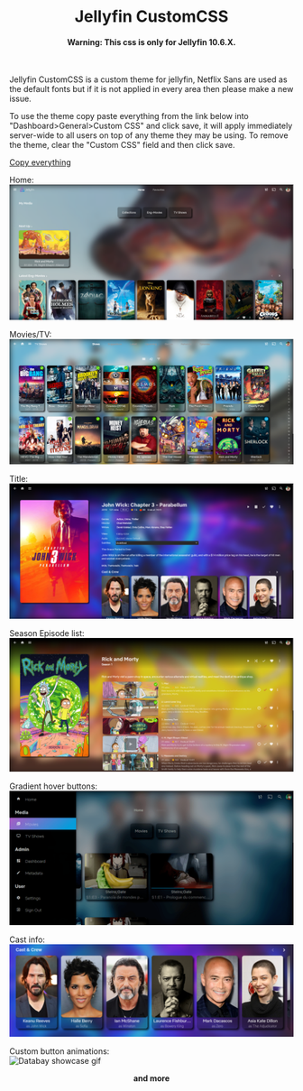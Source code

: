 <div align="center">
<h1>Jellyfin CustomCSS</h1>
<h4>Warning: This css is only for Jellyfin 10.6.X. </h4>
  <br>
</div>

Jellyfin CustomCSS is a custom theme for jellyfin,  Netflix Sans are used as the default fonts but if it is not applied in every area then please make a new issue.

To use the theme copy paste everything from the link below into "Dashboard>General>Custom CSS" and click save, it will apply immediately server-wide to all users on top of any theme they may be using. To remove the theme, clear the "Custom CSS" field and then click 
save.

<a href="https://raw.githubusercontent.com/prayag17/JellyfinCSS/master/JellyfinCUSTOM.css">Copy everything</a>



Home:
![Home](screenshots/home.png)

Movies/TV:
![movie-tv](screenshots/movie-tv.png)

Title:
![title-2](screenshots/title.png)

Season Episode list:
![season-ep-list](screenshots/season-ep-list.png)

Gradient hover buttons: 
![gradient-anim](screenshots/gradient-btn.png)

Cast info:
![cast-info](screenshots/cast-info.png)

Custom button animations:
<br/>
<img src="https://i.imgur.com/oHXtLC1.gif" alt="Databay showcase gif" />
<center><b>and more</b></center>


